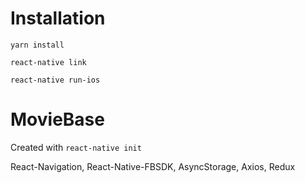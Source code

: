 # Installation

```yarn install```

```react-native link```

```react-native run-ios```

# MovieBase

Created with ```react-native init```

React-Navigation, React-Native-FBSDK, AsyncStorage, Axios, Redux